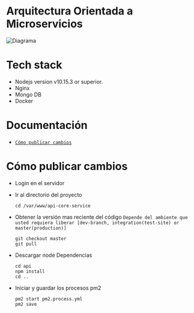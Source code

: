 # Arquitectura Orientada a Microservicios
![Diagrama](https://trello-attachments.s3.amazonaws.com/5a05e8a301acd90fa4e882b3/5a2041ef4f29452f2d4cff82/4312d0a5af8e7f98a942764143992df6/Diagrama-Arquitectura_v2.png)

# Tech stack 

-   Nodejs version v10.15.3 or superior.
-   Nginx 
-   Mongo DB
-   Docker

# Documentación 

- [`Cómo publicar cambios`](https://github.com/respeletaDev/boilertemplae/blob/master/README.md#c%C3%B3mo-publicar-cambios)


# Cómo publicar cambios

- Login en el servidor

- Ir al directorio del proyecto
    
      cd /var/www/api-core-service

- Obtener la versión mas reciente del código  `Depende del ambiente que usted requiera liberar [dev-branch, integration(test-site) or master(production)]`

      git checkout master
      git pull

- Descargar node Dependencias

      cd api
      npm install
      cd ..

- Iniciar y guardar los procesos pm2 

      pm2 start pm2.process.yml      
      pm2 save
      



